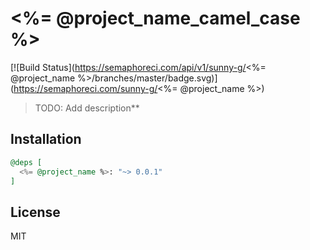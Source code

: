 # <%= @project_name_camel_case %>

[![Build Status](https://semaphoreci.com/api/v1/sunny-g/<%= @project_name %>/branches/master/badge.svg)](https://semaphoreci.com/sunny-g/<%= @project_name %>)

> TODO: Add description**

## Installation

```elixir
@deps [
  <%= @project_name %>: "~> 0.0.1"
]
```

## License

MIT
